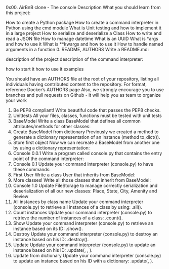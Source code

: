0x00. AirBnB clone - The console
Description
What you should learn from this project:

How to create a Python package
How to create a command interpreter in Python using the cmd module
What is Unit testing and how to implement it in a large project
How to serialize and deserialize a Class
How to write and read a JSON file
How to manage datetime
What is an UUID
What is *args and how to use it
What is **kwargs and how to use it
How to handle named arguments in a function
0. README, AUTHORS
Write a README.md:

description of the project description of the command interpreter:

how to start it how to use it examples

You should have an AUTHORS file at the root of your repository, listing all individuals having contributed content to the repository. For format, reference Docker’s AUTHORS page Also, we strongly encourage you to use branches and pull requests on Github - it will help you as team to organize your work

1. Be PEP8 compliant!
Write beautiful code that passes the PEP8 checks.
2. Unittests
All your files, classes, functions must be tested with unit tests
3. BaseModel
Write a class BaseModel that defines all common attributes/methods for other classes:
4. Create BaseModel from dictionary
Previously we created a method to generate a dictionary representation of an instance (method to_dict()).
5. Store first object
Now we can recreate a BaseModel from another one by using a dictionary representation:
6. Console 0.0.1
Write a program called console.py that contains the entry point of the command interpreter:
7. Console 0.1
Update your command interpreter (console.py) to have these commands:
8. First User
Write a class User that inherits from BaseModel:
9. More classes!
Write all those classes that inherit from BaseModel:
10. Console 1.0
Update FileStorage to manage correctly serialization and deserialization of all our new classes: Place, State, City, Amenity and Review
11. All instances by class name
Update your command interpreter (console.py) to retrieve all instances of a class by using: .all().
12. Count instances
Update your command interpreter (console.py) to retrieve the number of instances of a class: .count().
13. Show
Update your command interpreter (console.py) to retrieve an instance based on its ID: .show().
14. Destroy
Update your command interpreter (console.py) to destroy an instance based on his ID: .destroy().
15. Update
Update your command interpreter (console.py) to update an instance based on his ID: .update(, , ).
16. Update from dictionary
Update your command interpreter (console.py) to update an instance based on his ID with a dictionary: .update(, ).
